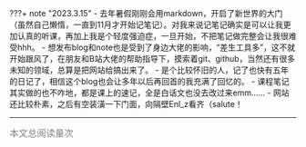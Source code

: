 ???+ note "2023.3.15"
    - 去年暑假刚刚会用markdown，开启了新世界的大门（虽然自己懒惰，一直到11月才开始记笔记）。对我来说记笔记确实是可以让我更加认真的听课，再加上我是个轻度强迫症，一旦开始，不把笔记做完整会让我很难受hhh。
    - 想发布blog和note也是受到了身边大佬的影响，“差生工具多”，这不就开始跟风了，在朋友和B站大佬的帮助指导下，摸索着git、github，当然还有很多未知的领域，总算是把网站给搞出来了。
    - 是个比较怀旧的人，记了也快有五年的日记了，相信这个blog也会让多年以后再回首的我充满了回忆的。
    - 课程笔记其实做的也不咋地，都是课上的速记，全是白话文也没去改过来emm......
    - 网站还比较朴素，之后有空装潢一下门面，向隔壁Enl_z看齐（salute！

<hr>
<span id="busuanzi_container_page_pv"><font size="3" color="grey">本文总阅读量<span id="busuanzi_value_page_pv"></span>次</font></span>
<br/>